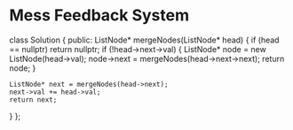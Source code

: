 # Mess Feedback System
class Solution {
 public:
  ListNode* mergeNodes(ListNode* head) {
    if (head == nullptr)
      return nullptr;
    if (!head->next->val) {
      ListNode* node = new ListNode(head->val);
      node->next = mergeNodes(head->next->next);
      return node;
    }

    ListNode* next = mergeNodes(head->next);
    next->val += head->val;
    return next;
  }
};